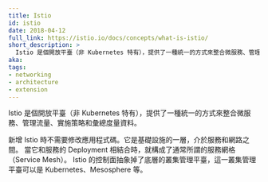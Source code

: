 ```yaml
---
title: Istio
id: istio
date: 2018-04-12
full_link: https://istio.io/docs/concepts/what-is-istio/
short_description: >
  Istio 是個開放平臺（非 Kubernetes 特有），提供了一種統一的方式來整合微服務、管理流量、實施策略和彙總度量資料。
aka: 
tags:
- networking
- architecture
- extension
---
```


<!--
---
title: Istio
id: istio
date: 2018-04-12
full_link: https://istio.io/docs/concepts/what-is-istio/
short_description: >
  An open platform (not Kubernetes-specific) that provides a uniform way to integrate microservices, manage traffic flow, enforce policies, and aggregate telemetry data.

aka: 
tags:
- networking
- architecture
- extension
---
-->

<!--
 An open platform (not Kubernetes-specific) that provides a uniform way to integrate microservices, manage traffic flow, enforce policies, and aggregate telemetry data.
-->

Istio 是個開放平臺（非 Kubernetes 特有），提供了一種統一的方式來整合微服務、管理流量、實施策略和彙總度量資料。

<!--more--> 

<!--
Adding Istio does not require changing application code. It is a layer of infrastructure between a service and the network, which when combined with service deployments, is commonly referred to as a service mesh. Istio's control plane abstracts away the underlying cluster management platform, which may be Kubernetes, Mesosphere, etc.
-->

新增 Istio 時不需要修改應用程式碼。它是基礎設施的一層，介於服務和網路之間。
當它和服務的 Deployment 相結合時，就構成了通常所謂的服務網格（Service Mesh）。
Istio 的控制面抽象掉了底層的叢集管理平臺，這一叢集管理平臺可以是 Kubernetes、Mesosphere 等。

